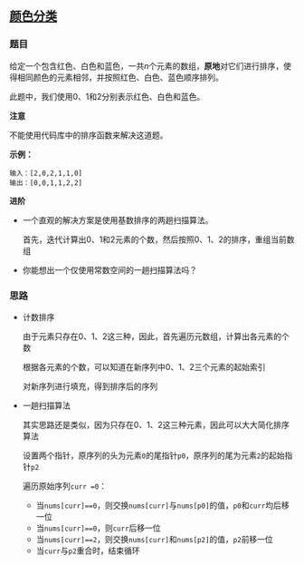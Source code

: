 ## [颜色分类](<https://leetcode-cn.com/problems/sort-colors/>)

### 题目

给定一个包含红色、白色和蓝色，一共*n*个元素的数组，**原地**对它们进行排序，使得相同颜色的元素相邻，并按照红色、白色、蓝色顺序排列。

此题中，我们使用0、1和2分别表示红色、白色和蓝色。

**注意**

不能使用代码库中的排序函数来解决这道题。

**示例：**

~~~
输入：[2,0,2,1,1,0]
输出：[0,0,1,1,2,2]
~~~

**进阶**

+ 一个直观的解决方案是使用基数排序的两趟扫描算法。

  首先，迭代计算出0、1和2元素的个数，然后按照0、1、2的排序，重组当前数组

+ 你能想出一个仅使用常数空间的一趟扫描算法吗？

### 思路

+ 计数排序

  由于元素只存在0、1、2这三种，因此，首先遍历元数组，计算出各元素的个数

  根据各元素的个数，可以知道在新序列中0、1、2三个元素的起始索引

  对新序列进行填充，得到排序后的序列

+ 一趟扫描算法

  其实思路还是类似，因为只存在0、1、2这三种元素，因此可以大大简化排序算法

  设置两个指针，原序列的头为元素`0`的尾指针`p0`，原序列的尾为元素`2`的起始指针`p2`

  遍历原始序列`curr =0`：

  + 当`nums[curr]==0`，则交换`nums[curr]`与`nums[p0]`的值，`p0`和`curr`均后移一位
  + 当`nums[curr]==0`，则`curr`后移一位
  + 当`nums[curr]==2`，则交换`nums[curr]`和`nums[p2]`的值，`p2`前移一位
  + 当`curr`与`p2`重合时，结束循环

